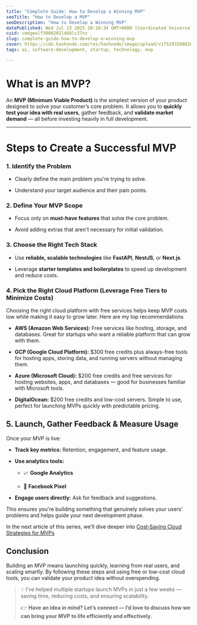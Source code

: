 ```yaml
---
title: "Complete Guide: How to Develop a Winning MVP"
seoTitle: "How to Develop a MVP"
seoDescription: "How to Develop a Winning MVP"
datePublished: Wed Jul 23 2025 20:10:34 GMT+0000 (Coordinated Universal Time)
cuid: cmdgeelf3000202ldd4lc37nz
slug: complete-guide-how-to-develop-a-winning-mvp
cover: https://cdn.hashnode.com/res/hashnode/image/upload/v1752932088281/b857ad65-baa6-4784-9947-2e624ea4e87e.png
tags: ai, software-development, startup, technology, mvp

---
```


# **What is an MVP?**

An **MVP (Minimum Viable Product)** is the simplest version of your product designed to solve your customer’s core problem. It allows you to **quickly test your idea with real users**, gather feedback, and **validate market demand** — all before investing heavily in full development.

---

# **Steps to Create a Successful MVP**

### **1\. Identify the Problem**

* Clearly define the main problem you're trying to solve.
    
* Understand your target audience and their pain points.
    

### **2\. Define Your MVP Scope**

* Focus only on **must-have features** that solve the core problem.
    
* Avoid adding extras that aren't necessary for initial validation.
    

### **3\. Choose the Right Tech Stack**

* Use **reliable, scalable technologies** like **FastAPI**, **NestJS**, or **Next.js**.
    
* Leverage **starter templates and boilerplates** to speed up development and reduce costs.
    

### **4\. Pick the Right Cloud Platform (Leverage Free Tiers to Minimize Costs)**

Choosing the right cloud platform with free services helps keep MVP costs low while making it easy to grow later. Here are my top recommendations

* **AWS (Amazon Web Services):** Free services like hosting, storage, and databases. Great for startups who want a reliable platform that can grow with them.
    
* **GCP (Google Cloud Platform):** $300 free credits plus always-free tools for hosting apps, storing data, and running servers without managing them.
    
* **Azure (Microsoft Cloud):** $200 free credits and free services for hosting websites, apps, and databases — good for businesses familiar with Microsoft tools.
    
* **DigitalOcean:** $200 free credits and low-cost servers. Simple to use, perfect for launching MVPs quickly with predictable pricing.
    

## **5\. Launch, Gather Feedback & Measure Usage**

Once your MVP is live:

* **Track key metrics:** Retention, engagement, and feature usage.
    
* **Use analytics tools:**
    
    * 📈 **Google Analytics**
        
    * 🎯 **Facebook Pixel**
        
* **Engage users directly:** Ask for feedback and suggestions.
    

This ensures you're building something that genuinely solves your users' problems and helps guide your next development phase.

In the next article of this series, we’ll dive deeper into [Cost‑Saving Cloud Strategies for MVPs](http://iamhabibqureshi.com)

## **Conclusion**

Building an MVP means launching quickly, learning from real users, and scaling smartly. By following these steps and using free or low-cost cloud tools, you can validate your product idea without overspending.

> 💡 I’ve helped multiple startups launch MVPs in just a few weeks — saving time, reducing costs, and ensuring scalability.
> 
> 👉 **Have an idea in mind? Let’s connect — I’d love to discuss how we can bring your MVP to life efficiently and effectively.**